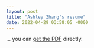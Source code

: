 ```yaml
---
layout: post
title: "Ashley Zhang's resume"
date: 2022-04-29 03:58:05 -0000
---
```

... you can [get the PDF](/assets/Zhang.Xingyu_Resume_publish_new.pdf) directly.
